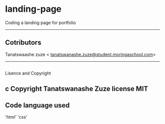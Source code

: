 # landing-page
 Coding a landing page for  portfolio

 ---

 ## Cotributors
 Tanatswaashe zuze <	tanatswanashe.zuze@student.moringaschool.com>

 ---

 ##
 Lisence and Copyright

 c Copyright Tanatswanashe Zuze
  license MIT
---
  ## Code language used

  'html'
  'css'



